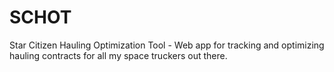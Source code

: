 # SCHOT
Star Citizen Hauling Optimization Tool - Web app for tracking and optimizing hauling contracts for all my space truckers out there.
